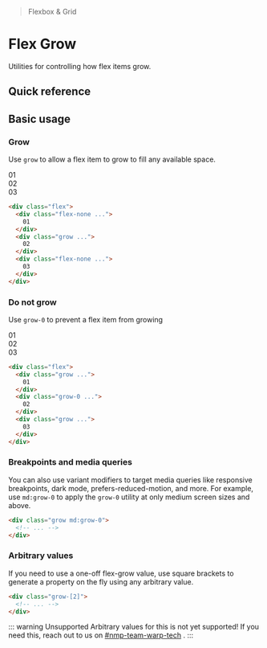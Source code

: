 > Flexbox & Grid

# Flex Grow
Utilities for controlling how flex items grow.

## Quick reference

<qr-table />

## Basic usage
### Grow
Use `grow` to allow a flex item to grow to fill any available space.

<width-controller>
  <container>
    <box striped class="flex gap-24 rounded-4" fg-color="var(--tw-indigo-fg)" bg-color="var(--tw-indigo-bg)">
      <div class="flex-none pd-bg-indigo-800 ex-box">01</div>
      <div class="grow pd-bg-indigo-500 ex-box">02</div>
      <div class="flex-none pd-bg-indigo-800 ex-box">03</div>
    </box>
  </container>
</width-controller>

```html
<div class="flex">
  <div class="flex-none ...">
    01
  </div>
  <div class="grow ...">
    02
  </div>
  <div class="flex-none ...">
    03
  </div>
</div>
```

### Do not grow
Use `grow-0` to prevent a flex item from growing

<width-controller>
  <container>
    <box striped class="flex gap-24 rounded-4" fg-color="var(--tw-pink-fg)" bg-color="var(--tw-pink-bg)">
      <div class="grow pd-bg-pink-800 ex-box">01</div>
      <div class="grow-0 flex-1 pd-bg-pink-500 ex-box">02</div>
      <div class="grow pd-bg-pink-800 ex-box">03</div>
    </box>
  </container>
</width-controller>

```html
<div class="flex">
  <div class="grow ...">
    01
  </div>
  <div class="grow-0 ...">
    02
  </div>
  <div class="grow ...">
    03
  </div>
</div>
```

### Breakpoints and media queries
You can also use variant modifiers to target media queries like responsive breakpoints, dark mode, prefers-reduced-motion, and more. For example, use `md:grow-0` to apply the `grow-0` utility at only medium screen sizes and above.

```html
<div class="grow md:grow-0">
  <!-- ... -->
</div>
```

### Arbitrary values
If you need to use a one-off flex-grow value, use square brackets to generate a property on the fly using any arbitrary value.

```html
<div class="grow-[2]">
  <!-- ... -->
</div>
```

::: warning Unsupported
Arbitrary values for this is not yet supported! If you need this, reach out to us on [#nmp-team-warp-tech](https://sch-chat.slack.com/archives/C04LG5UTCTT) .
:::